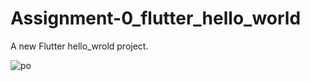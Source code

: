 # Assignment-0_flutter_hello_world

A new Flutter hello_wrold project.

![po](https://github.com/Israil445/Flutter_Assignment-0/assets/97037120/741cd325-f4e7-4ac0-b314-4736a71e5a19)
